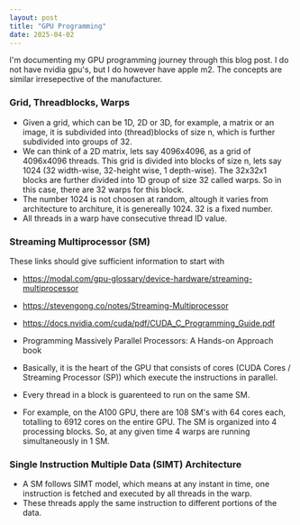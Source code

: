 ```yaml
---
layout: post
title: "GPU Programming"
date: 2025-04-02
---
```


I'm documenting my GPU programming journey through this blog post. I do not have nvidia gpu's, but I do however have apple m2. The concepts are similar irresepective of the manufacturer.

### Grid, Threadblocks, Warps

- Given a grid, which can be 1D, 2D or 3D, for example, a matrix or an image, it is subdivided into (thread)blocks of size n, which is further subdivided into groups of 32. 
- We can think of a 2D matrix, lets say 4096x4096, as a grid of 4096x4096 threads. This grid is divided into blocks of size n, lets say 1024 (32 width-wise, 32-height wise, 1 depth-wise).
The 32x32x1 blocks are further divided into 1D group of size 32 called warps. So in this case, there are 32 warps for this block.
- The number 1024 is not choosen at random, altough it varies from architecture to architure, it is genereally 1024. 32 is a fixed number.
- All threads in a warp have consecutive thread ID value.

### Streaming Multiprocessor (SM)

These links should give sufficient information to start with

- https://modal.com/gpu-glossary/device-hardware/streaming-multiprocessor
- https://stevengong.co/notes/Streaming-Multiprocessor
- https://docs.nvidia.com/cuda/pdf/CUDA_C_Programming_Guide.pdf
- Programming Massively Parallel Processors: A Hands-on Approach book

- Basically, it is the heart of the GPU that consists of cores (CUDA Cores / Streaming Processor (SP)) which execute the instructions in parallel.
- Every thread in a block is guarenteed to run on the same SM.
- For example, on the A100 GPU, there are 108 SM's with 64 cores each, totalling to 6912 cores on the entire GPU. The SM is organized into 4 processing blocks. So, at any given time 4 warps are running simultaneously in 1 SM.
  
### Single Instruction Multiple Data (SIMT) Architecture

- A SM follows SIMT model, which means at any instant in time, one instruction is fetched and executed by all threads in the warp.
- These threads apply the same instruction to different portions of the data.
